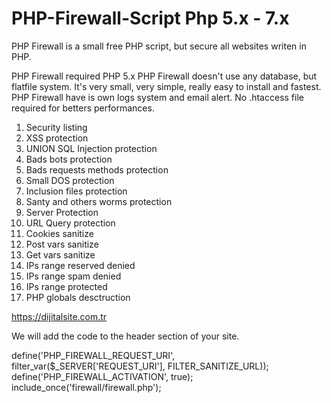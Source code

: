 # PHP-Firewall-Script Php 5.x - 7.x
PHP Firewall is a small free PHP script, but secure all websites writen in PHP.

PHP Firewall required PHP 5.x
PHP Firewall doesn't use any database, but flatfile system.
It's very small, very simple, really easy to install and fastest.
PHP Firewall have is own logs system and email alert.
No .htaccess file required for betters performances.

1. Security listing
2. XSS protection
3. UNION SQL Injection protection
4. Bads bots protection
5. Bads requests methods protection
6. Small DOS protection
7. Inclusion files protection
8. Santy and others worms protection
9. Server Protection
10. URL Query protection
11. Cookies sanitize
12. Post vars sanitize
13. Get vars sanitize
14. IPs range reserved denied
15. IPs range spam denied
16. IPs range protected
17. PHP globals desctruction

https://dijitalsite.com.tr

We will add the code to the header section of your site.

define('PHP_FIREWALL_REQUEST_URI', filter_var($_SERVER['REQUEST_URI'], FILTER_SANITIZE_URL));
define('PHP_FIREWALL_ACTIVATION', true);
include_once('firewall/firewall.php');
